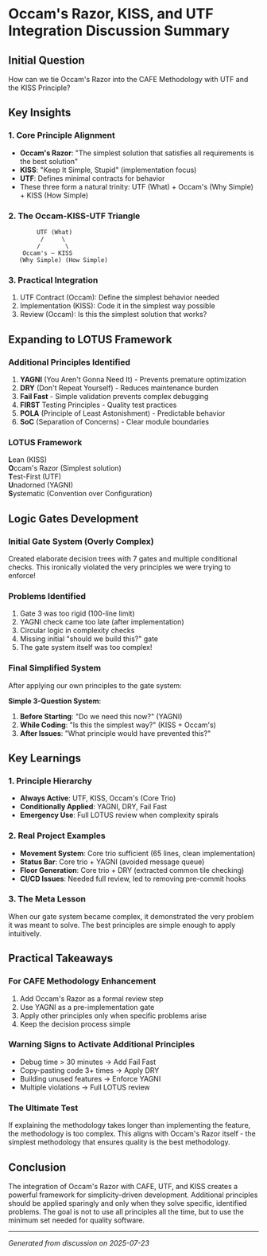 # Occam's Razor, KISS, and UTF Integration Discussion Summary

## Initial Question
How can we tie Occam's Razor into the CAFE Methodology with UTF and the KISS Principle?

## Key Insights

### 1. Core Principle Alignment
- **Occam's Razor**: "The simplest solution that satisfies all requirements is the best solution"
- **KISS**: "Keep It Simple, Stupid" (implementation focus)
- **UTF**: Defines minimal contracts for behavior
- These three form a natural trinity: UTF (What) + Occam's (Why Simple) + KISS (How Simple)

### 2. The Occam-KISS-UTF Triangle
```
        UTF (What)
         /     \
        /       \
    Occam's — KISS
   (Why Simple) (How Simple)
```

### 3. Practical Integration
1. UTF Contract (Occam): Define the simplest behavior needed
2. Implementation (KISS): Code it in the simplest way possible
3. Review (Occam): Is this the simplest solution that works?

## Expanding to LOTUS Framework

### Additional Principles Identified
1. **YAGNI** (You Aren't Gonna Need It) - Prevents premature optimization
2. **DRY** (Don't Repeat Yourself) - Reduces maintenance burden
3. **Fail Fast** - Simple validation prevents complex debugging
4. **FIRST** Testing Principles - Quality test practices
5. **POLA** (Principle of Least Astonishment) - Predictable behavior
6. **SoC** (Separation of Concerns) - Clear module boundaries

### LOTUS Framework
**L**ean (KISS)  
**O**ccam's Razor (Simplest solution)  
**T**est-First (UTF)  
**U**nadorned (YAGNI)  
**S**ystematic (Convention over Configuration)

## Logic Gates Development

### Initial Gate System (Overly Complex)
Created elaborate decision trees with 7 gates and multiple conditional checks. This ironically violated the very principles we were trying to enforce!

### Problems Identified
1. Gate 3 was too rigid (100-line limit)
2. YAGNI check came too late (after implementation)
3. Circular logic in complexity checks
4. Missing initial "should we build this?" gate
5. The gate system itself was too complex!

### Final Simplified System
After applying our own principles to the gate system:

**Simple 3-Question System**:
1. **Before Starting**: "Do we need this now?" (YAGNI)
2. **While Coding**: "Is this the simplest way?" (KISS + Occam's)
3. **After Issues**: "What principle would have prevented this?"

## Key Learnings

### 1. Principle Hierarchy
- **Always Active**: UTF, KISS, Occam's (Core Trio)
- **Conditionally Applied**: YAGNI, DRY, Fail Fast
- **Emergency Use**: Full LOTUS review when complexity spirals

### 2. Real Project Examples
- **Movement System**: Core trio sufficient (65 lines, clean implementation)
- **Status Bar**: Core trio + YAGNI (avoided message queue)
- **Floor Generation**: Core trio + DRY (extracted common tile checking)
- **CI/CD Issues**: Needed full review, led to removing pre-commit hooks

### 3. The Meta Lesson
When our gate system became complex, it demonstrated the very problem it was meant to solve. The best principles are simple enough to apply intuitively.

## Practical Takeaways

### For CAFE Methodology Enhancement
1. Add Occam's Razor as a formal review step
2. Use YAGNI as a pre-implementation gate
3. Apply other principles only when specific problems arise
4. Keep the decision process simple

### Warning Signs to Activate Additional Principles
- Debug time > 30 minutes → Add Fail Fast
- Copy-pasting code 3+ times → Apply DRY  
- Building unused features → Enforce YAGNI
- Multiple violations → Full LOTUS review

### The Ultimate Test
If explaining the methodology takes longer than implementing the feature, the methodology is too complex. This aligns with Occam's Razor itself - the simplest methodology that ensures quality is the best methodology.

## Conclusion
The integration of Occam's Razor with CAFE, UTF, and KISS creates a powerful framework for simplicity-driven development. Additional principles should be applied sparingly and only when they solve specific, identified problems. The goal is not to use all principles all the time, but to use the minimum set needed for quality software.

---

*Generated from discussion on 2025-07-23*